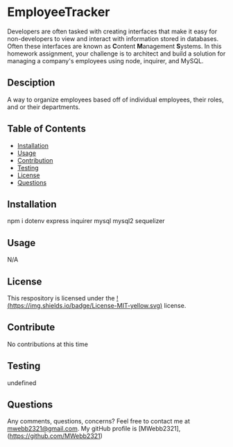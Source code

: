 # EmployeeTracker

Developers are often tasked with creating interfaces that make it easy for non-developers to view and interact with information stored in databases. Often these interfaces are known as **C**ontent **M**anagement **S**ystems. In this homework assignment, your challenge is to architect and build a solution for managing a company's employees using node, inquirer, and MySQL.

## Desciption

A way to organize employees based off of individual employees, their roles, and or their departments.

## Table of Contents

- [Installation](#installation)
- [Usage](#usage)
- [Contribution](#contribute)
- [Testing](#tests)
- [License](#license)
- [Questions](#questions)

## Installation

npm i dotenv express inquirer mysql mysql2 sequelizer

## Usage

N/A

## License

This respository is licensed under the [!(https://img.shields.io/badge/License-MIT-yellow.svg)](https://opensource.org/licenses/MIT) license.

## Contribute

No contributions at this time

## Testing

undefined

## Questions

Any comments, questions, concerns? Feel free to contact me at [mwebb2321@gmail.com](maito:mwebb2321@gmail.com).
My gitHub profile is [MWebb2321], (https://github.com/MWebb2321)
